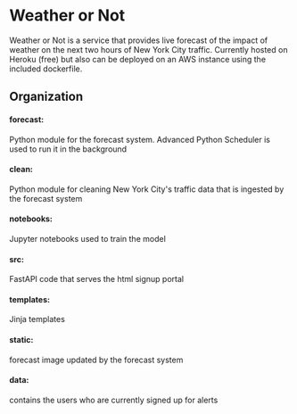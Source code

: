 # Weather or Not
Weather or Not is a service that provides live forecast of the impact of weather on the next two hours of New York City traffic. Currently hosted on Heroku (free) but also can be deployed on an AWS instance using the included dockerfile.

## Organization
#### forecast: 
Python module for the forecast system. Advanced Python Scheduler is used to run it in the background
#### clean: 
Python module for cleaning New York City's traffic data that is ingested by the forecast system
#### notebooks:
Jupyter notebooks used to train the model
#### src:
FastAPI code that serves the html signup portal
#### templates: 
Jinja templates
#### static: 
forecast image updated by the forecast system
#### data: 
contains the users who are currently signed up for alerts

